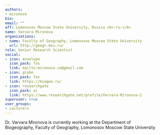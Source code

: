 ```yaml
---
authors:
- mironova
bio:
email: ""
aff: Lomonosov Moscow State University, Russia <b>:ru:</b>
name: Varvara Mironova
organizations:
- name: Faculty of Geography, Lomonosov Moscow State University
  url: http://geogr.msu.ru/
role: Senior Research Scientist
social:
- icon: envelope
  icon_pack: fas
  link: mailto:mironova.va@gmail.com
- icon: globe
  icon_pack: fas
  link: https://biogeo.ru/
- icon: researchgate
  icon_pack: ai
  link: https://www.researchgate.net/profile/Varvara-Mironova-2
superuser: true
user_groups:
- Lecturers
---
```


Dr. Varvara Mironova is currently working at the Department of Biogeography, Faculty of Geography, Lomonosov Moscow State University